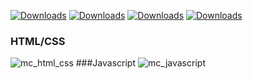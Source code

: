 [![Downloads](https://badges.ml/monokai-corail-ur/total.svg)](https://brackets-extension-badges.github.io#monokai-corail) [![Downloads](https://badges.ml/monokai-corail-ur/last-version.svg)](https://brackets-extension-badges.github.io#monokai-corail) [![Downloads](https://badges.ml/monokai-corail-ur/week.svg)](https://brackets-extension-badges.github.io#monokai-corail) [![Downloads](https://badges.ml/monokai-corail-ur/day.svg)](https://brackets-extension-badges.github.io#monokai-corail)
### HTML/CSS 
![mc_html_css](https://user-images.githubusercontent.com/27980534/32135483-4f084e6e-bc00-11e7-97e7-bb85503001b7.png)
###Javascript
![mc_javascript](https://user-images.githubusercontent.com/27980534/32135485-596fd836-bc00-11e7-9943-f349434e2fb7.png)


